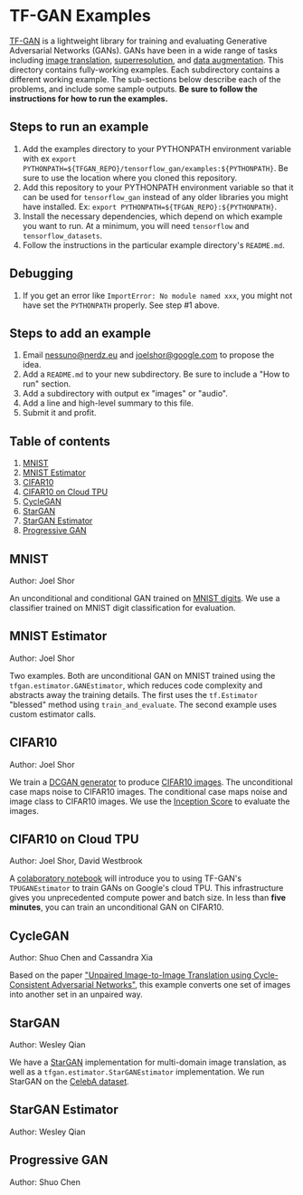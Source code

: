 # TF-GAN Examples

[TF-GAN](https://github.com/tensorflow/gan)
is a lightweight library for training and evaluating Generative Adversarial
Networks (GANs). GANs have been in a wide range of tasks including
[image translation](https://arxiv.org/abs/1703.10593),
[superresolution](https://arxiv.org/abs/1609.04802), and
[data augmentation](https://arxiv.org/abs/1612.07828). This directory contains
fully-working examples. Each subdirectory contains a different working example.
The sub-sections below describe each of the problems, and include some sample
outputs. **Be sure to follow the instructions for how to run the examples.**

## Steps to run an example

1. Add the examples directory to your PYTHONPATH environment variable with ex
`export PYTHONPATH=${TFGAN_REPO}/tensorflow_gan/examples:${PYTHONPATH}`. Be sure
to use the location where you cloned this repository.
1. Add this repository to your PYTHONPATH environment variable so that it can
be used for `tensorflow_gan` instead of any older libraries you might have
installed. Ex: `export PYTHONPATH=${TFGAN_REPO}:${PYTHONPATH}`.
1. Install the necessary dependencies, which depend on which example you want to
run. At a minimum, you will need `tensorflow` and `tensorflow_datasets`.
1. Follow the instructions in the particular example directory's `README.md`.

## Debugging

1.  If you get an error like `ImportError: No module named xxx`, you might not
    have set the `PYTHONPATH` properly. See step #1 above.

## Steps to add an example

1. Email nessuno@nerdz.eu and joelshor@google.com to propose the idea.
1. Add a `README.md` to your new subdirectory. Be sure to include a
"How to run" section.
1. Add a subdirectory with output ex "images" or "audio".
1. Add a line and high-level summary to this file.
1. Submit it and profit.

## Table of contents

1.  [MNIST](#mnist)
1.  [MNIST Estimator](#mnist_estimator)
1.  [CIFAR10](#cifar10)
1.  [CIFAR10 on Cloud TPU](#cifar10_tpu)
1.  [CycleGAN](#cyclegan)
1.  [StarGAN](#stargan)
1.  [StarGAN Estimator](#stargan_estimator)
1.  [Progressive GAN](#progressive_gan)

## MNIST
<a id='mnist'></a>

Author: Joel Shor

An unconditional and conditional GAN trained on [MNIST digits](http://yann.lecun.com/exdb/mnist/). We use a classifier trained on MNIST digit classification for evaluation.

## MNIST Estimator
<a id='mnist_estimator'></a>

Author: Joel Shor

Two examples. Both are unconditional GAN on MNIST trained using the
`tfgan.estimator.GANEstimator`,
which reduces code complexity and abstracts away the training details.
The first uses the `tf.Estimator` "blessed" method using `train_and_evaluate`.
The second example uses custom estimator calls.

## CIFAR10
<a id='cifar10'></a>

Author: Joel Shor

We train a [DCGAN generator](https://arxiv.org/abs/1511.06434) to produce [CIFAR10 images](https://www.cs.toronto.edu/~kriz/cifar.html).
The unconditional case maps noise to CIFAR10 images. The conditional case maps
noise and image class to CIFAR10 images. We use the [Inception Score](https://arxiv.org/abs/1606.03498) to evaluate the
images.

## CIFAR10 on Cloud TPU
<a id='cifar10_tpu'></a>

Author: Joel Shor, David Westbrook

A [colaboratory notebook](https://github.com/tensorflow/gan/examples/colab_notebooks/tfgan_on_tpus.ipynb)
will introduce you to using
TF-GAN's `TPUGANEstimator` to train GANs on Google's cloud TPU. This
infrastructure gives you unprecedented compute power and batch size. In less
than **five minutes**, you can train an unconditional GAN on CIFAR10.

## CycleGAN
<a id='cyclegan'></a>

Author: Shuo Chen and Cassandra Xia

Based on the paper ["Unpaired Image-to-Image Translation using Cycle-Consistent
Adversarial Networks"](https://arxiv.org/abs/1703.10593), this example converts
one set of images into another set in an unpaired way.

## StarGAN

<a id='stargan'></a>

Author: Wesley Qian

We have a [StarGAN](https://arxiv.org/abs/1711.09020) implementation for
multi-domain image translation, as well as a `tfgan.estimator.StarGANEstimator` implementation. We run StarGAN on the [CelebA dataset](http://mmlab.ie.cuhk.edu.hk/projects/CelebA.html).

## StarGAN Estimator

<a id='stargan_estimator'></a>

Author: Wesley Qian

## Progressive GAN
<a id='progressive_gan'></a>

Author: Shuo Chen

<!--- TODO(joelshor): Add description. --->

